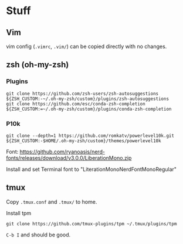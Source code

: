 # Stuff

## Vim
vim config (`.vimrc`, `.vim/`) can be copied directly with no changes.

## zsh (oh-my-zsh)
### Plugins
```
git clone https://github.com/zsh-users/zsh-autosuggestions ${ZSH_CUSTOM:-~/.oh-my-zsh/custom}/plugins/zsh-autosuggestions
git clone https://github.com/esc/conda-zsh-completion ${ZSH_CUSTOM:=~/.oh-my-zsh/custom}/plugins/conda-zsh-completion
```

### P10k
```
git clone --depth=1 https://github.com/romkatv/powerlevel10k.git ${ZSH_CUSTOM:-$HOME/.oh-my-zsh/custom}/themes/powerlevel10k
```

Font:
https://github.com/ryanoasis/nerd-fonts/releases/download/v3.0.0/LiberationMono.zip

Install and set Terminal font to "LiterationMonoNerdFontMonoRegular"

## tmux
Copy `.tmux.conf` and `.tmux/` to home.

Install tpm
```
git clone https://github.com/tmux-plugins/tpm ~/.tmux/plugins/tpm
```

`C-b I` and should be good.
